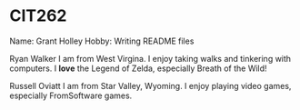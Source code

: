 # CIT262

Name: Grant Holley
Hobby: Writing README files

Ryan Walker
I am from West Virgina. I enjoy taking walks and tinkering with computers. I **love** the Legend of Zelda, especially Breath of the Wild! 

Russell Oviatt
I am from Star Valley, Wyoming. I enjoy playing video games, especially FromSoftware games.